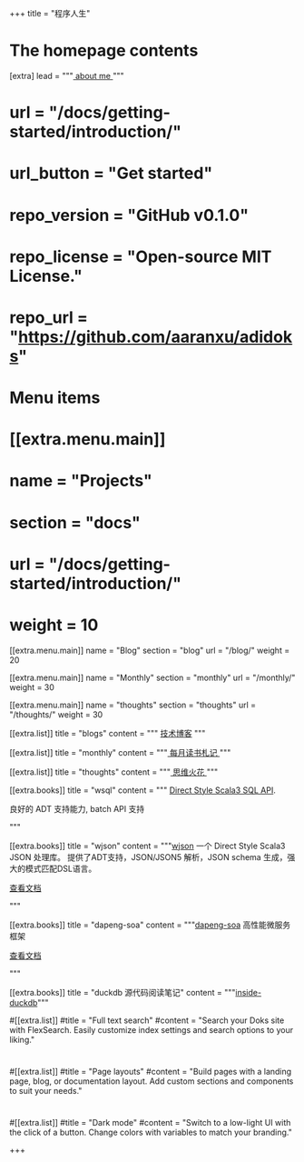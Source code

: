 +++
title = "程序人生"

# The homepage contents
[extra]
lead = """<a href="/authors/wangzx/"> about me </a> """

# url = "/docs/getting-started/introduction/"
# url_button = "Get started"
# repo_version = "GitHub v0.1.0"
# repo_license = "Open-source MIT License."
# repo_url = "https://github.com/aaranxu/adidoks"

# Menu items
# [[extra.menu.main]]
# name = "Projects"
# section = "docs"
# url = "/docs/getting-started/introduction/"
# weight = 10

[[extra.menu.main]]
name = "Blog"
section = "blog"
url = "/blog/"
weight = 20

[[extra.menu.main]]
name = "Monthly"
section = "monthly"
url = "/monthly/"
weight = 30

[[extra.menu.main]]
name = "thoughts"
section = "thoughts"
url = "/thoughts/"
weight = 30

[[extra.list]]
title = "blogs"
content = """ <a href="/blog/"> 技术博客</a> """

[[extra.list]]
title = "monthly"
content = """<a href="/monthly/"> 每月读书札记 </a>"""

[[extra.list]]
title = "thoughts"
content = """<a href="/thoughts/"> 思维火花 </a>"""

[[extra.books]]
title = "wsql"
content = """
<a href="https://github.com/wangzaixiang/wsql"> Direct Style Scala3 SQL API</a>.
<p>良好的 ADT 支持能力, batch API 支持</p>
"""

[[extra.books]]
title = "wjson"
content = """<a href="https://github.com/wangzaixiang/wjson/">wjson</a> 一个 Direct Style Scala3 JSON 处理库。
提供了ADT支持，JSON/JSON5 解析，JSON schema 生成，强大的模式匹配DSL语言。
<p><a href="/wjson/index.html">查看文档</a></p>
"""

[[extra.books]]
title = "dapeng-soa"
content = """<a href="https://github.com/dapeng-soa/dapeng-soa">dapeng-soa</a> 高性能微服务框架
<p><a href="https://dapeng-soa.github.io">查看文档</a></p>
"""

[[extra.books]]
title = "duckdb 源代码阅读笔记"
content = """<a href="/inside-duckdb/index.html">inside-duckdb</a>"""

#[[extra.list]]
#title = "Full text search"
#content = "Search your Doks site with FlexSearch. Easily customize index settings and search options to your liking."
#
#[[extra.list]]
#title = "Page layouts"
#content = "Build pages with a landing page, blog, or documentation layout. Add custom sections and components to suit your needs."
#
#[[extra.list]]
#title = "Dark mode"
#content = "Switch to a low-light UI with the click of a button. Change colors with variables to match your branding."

+++
